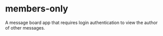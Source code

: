 # members-only
A message board app that requires login authentication to view the author of other messages.
